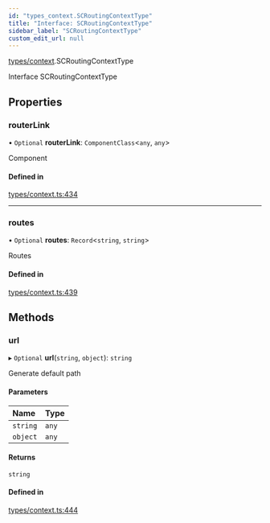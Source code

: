 ```yaml
---
id: "types_context.SCRoutingContextType"
title: "Interface: SCRoutingContextType"
sidebar_label: "SCRoutingContextType"
custom_edit_url: null
---
```


[types/context](../modules/types_context.md).SCRoutingContextType

Interface SCRoutingContextType

## Properties

### routerLink

• `Optional` **routerLink**: `ComponentClass`<`any`, `any`\>

Component

#### Defined in

[types/context.ts:434](https://github.com/selfcommunity/community-ui/blob/1eb776a/packages/sc-core/src/types/context.ts#L434)

___

### routes

• `Optional` **routes**: `Record`<`string`, `string`\>

Routes

#### Defined in

[types/context.ts:439](https://github.com/selfcommunity/community-ui/blob/1eb776a/packages/sc-core/src/types/context.ts#L439)

## Methods

### url

▸ `Optional` **url**(`string`, `object`): `string`

Generate default path

#### Parameters

| Name | Type |
| :------ | :------ |
| `string` | `any` |
| `object` | `any` |

#### Returns

`string`

#### Defined in

[types/context.ts:444](https://github.com/selfcommunity/community-ui/blob/1eb776a/packages/sc-core/src/types/context.ts#L444)
